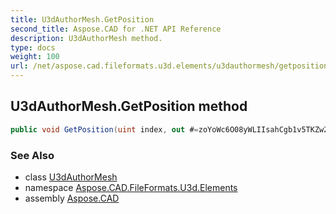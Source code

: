 ```yaml
---
title: U3dAuthorMesh.GetPosition
second_title: Aspose.CAD for .NET API Reference
description: U3dAuthorMesh method. 
type: docs
weight: 100
url: /net/aspose.cad.fileformats.u3d.elements/u3dauthormesh/getposition/
---
```

## U3dAuthorMesh.GetPosition method

```csharp
public void GetPosition(uint index, out #=zoYoWc6O08yWLIIsahCgb1v5TKZw2lMYyEw== pOutVector3)
```

### See Also

* class [U3dAuthorMesh](../)
* namespace [Aspose.CAD.FileFormats.U3d.Elements](../../u3dauthormesh/)
* assembly [Aspose.CAD](../../../)


